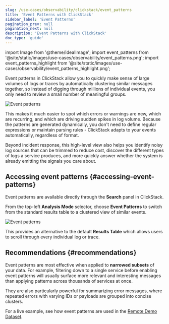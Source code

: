 ```yaml
---
slug: /use-cases/observability/clickstack/event_patterns
title: 'Event Patterns with ClickStack'
sidebar_label: 'Event Patterns'
pagination_prev: null
pagination_next: null
description: 'Event Patterns with ClickStack'
doc_type: 'guide'
---
```


import Image from '@theme/IdealImage';
import event_patterns from '@site/static/images/use-cases/observability/event_patterns.png';
import event_patterns_highlight from '@site/static/images/use-cases/observability/event_patterns_highlight.png';

Event patterns in ClickStack allow you to quickly make sense of large volumes of logs or traces by automatically clustering similar messages together, so instead of digging through millions of individual events, you only need to review a small number of meaningful groups.

<Image img={event_patterns} alt="Event patterns" size="lg"/>

This makes it much easier to spot which errors or warnings are new, which are recurring, and which are driving sudden spikes in log volume. Because the patterns are generated dynamically, you don't need to define regular expressions or maintain parsing rules - ClickStack adapts to your events automatically, regardless of format.

Beyond incident response, this high-level view also helps you identify noisy log sources that can be trimmed to reduce cost, discover the different types of logs a service produces, and more quickly answer whether the system is already emitting the signals you care about.

## Accessing event patterns {#accessing-event-patterns}

Event patterns are available directly through the **Search** panel in ClickStack.  

From the top-left **Analysis Mode** selector, choose **Event Patterns** to switch from the standard results table to a clustered view of similar events.  

<Image img={event_patterns_highlight} alt="Event patterns" size="lg"/>

This provides an alternative to the default **Results Table** which allows users to scroll through every individual log or trace.

## Recommendations {#recommendations}

Event patterns are most effective when applied to **narrowed subsets** of your data. For example, filtering down to a single service before enabling event patterns will usually surface more relevant and interesting messages than applying patterns across thousands of services at once.  

They are also particularly powerful for summarizing error messages, where repeated errors with varying IDs or payloads are grouped into concise clusters.  

For a live example, see how event patterns are used in the [Remote Demo Dataset](/use-cases/observability/clickstack/getting-started/remote-demo-data#identify-error-patterns).
